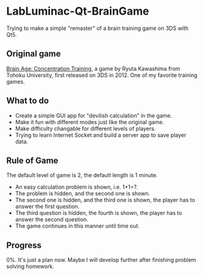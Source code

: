 # LabLuminac-Qt-BrainGame
Trying to make a simple "remaster" of a brain training game on 3DS with Qt5.

## Original game
[Brain Age: Concentration Training](https://en.wikipedia.org/wiki/Brain_Age:_Concentration_Training), a game by Ryuta Kawashima from Tohoku University, first released on 3DS in 2012. One of my favorite training games.

## What to do
- Create a simple GUI app for "devilish calculation" in the game.
- Make it fun with different modes just like the original game.
- Make difficulty changable for different levels of players.
- Trying to learn Internet Socket and build a server app to save player data.

## Rule of Game
The default level of game is 2, the default length is 1 minute.
- An easy calculation problem is shown, i.e. 1+1=?.
- The problem is hidden, and the second one is shown.
- The second one is hidden, and the third one is shown, the player has to answer the first question.
- The third question is hidden, the fourth is shown, the player has to answer the second question.
- The game continues in this manner until time out.

## Progress
0%. It's just a plan now. Maybe I will develop further after finishing problem solving homework.
